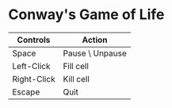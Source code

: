 # Conway's Game of Life

 Controls | Action
----------------|-----------------
   Space       | Pause \ Unpause  
   Left-Click  | Fill cell  
   Right-Click | Kill cell 
   Escape      | Quit
  
